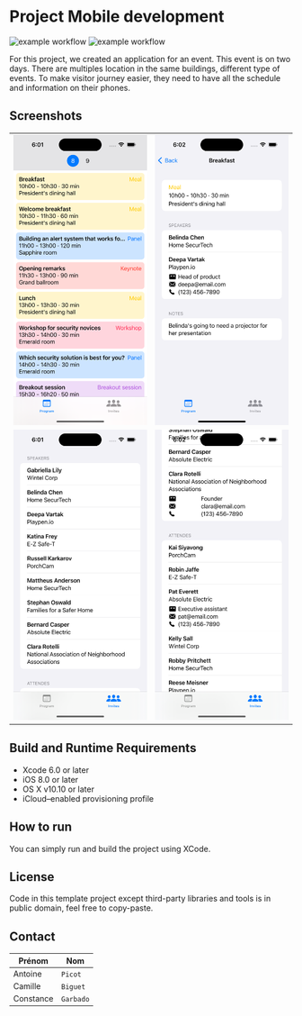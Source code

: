 # Project Mobile development

![example workflow](https://img.shields.io/badge/Swift-5.7.2-Sucess)
![example workflow](https://img.shields.io/badge/License-MIT-blue)

For this project, we created an application for an event. This event is on two
days. There are multiples location in the same buildings, different type of
events. To make visitor journey easier, they need to have all the schedule and
information on their phones.

## Screenshots

| | |
|------------|------------| 
| ![Screenshot 1](screenshot/0.png) | ![Screenshot 4](screenshot/3.png) | 
| ![Screenshot 2](screenshot/1.png)|![Screenshot 3](screenshot/2.png)|

## Build and Runtime Requirements

- Xcode 6.0 or later
- iOS 8.0 or later
- OS X v10.10 or later
- iCloud–enabled provisioning profile

## How to run

You can simply run and build the project using XCode.

## License

Code in this template project except third-party libraries and tools is in
public domain, feel free to copy-paste.

## Contact

| Prénom    | Nom       |
| --------- | --------- |
| Antoine   | `Picot`   |
| Camille   | `Biguet`  |
| Constance | `Garbado` |
